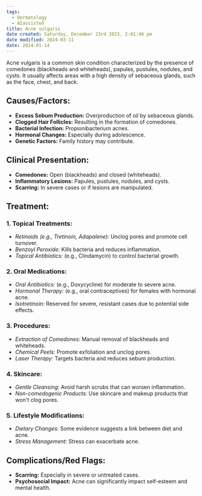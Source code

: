 ```yaml
---
tags:
  - Dermatology
  - AIassisted
title: Acne vulgaris
date created: Saturday, December 23rd 2023, 2:01:46 pm
date modified: 2024-03-11
date: 2024-01-14
---
```

Acne vulgaris is a common skin condition characterized by the presence of comedones (blackheads and whiteheads), papules, pustules, nodules, and cysts. It usually affects areas with a high density of sebaceous glands, such as the face, chest, and back.

## **Causes/Factors:**

- **Excess Sebum Production:** Overproduction of oil by sebaceous glands.
- **Clogged Hair Follicles:** Resulting in the formation of comedones.
- **Bacterial Infection:** Propionibacterium acnes.
- **Hormonal Changes:** Especially during adolescence.
- **Genetic Factors:** Family history may contribute.

## **Clinical Presentation:**

- **Comedones:** Open (blackheads) and closed (whiteheads).
- **Inflammatory Lesions:** Papules, pustules, nodules, and cysts.
- **Scarring:** In severe cases or if lesions are manipulated.

## **Treatment:**

### 1. **Topical Treatments:**

- _Retinoids (e.g., Tretinoin, Adapalene):_ Unclog pores and promote cell turnover.
- _Benzoyl Peroxide:_ Kills bacteria and reduces inflammation.
- _Topical Antibiotics:_ (e.g., Clindamycin) to control bacterial growth.

### 2. **Oral Medications:**

- _Oral Antibiotics:_ (e.g., Doxycycline) for moderate to severe acne.
- _Hormonal Therapy:_ (e.g., oral contraceptives) for females with hormonal acne.
- _Isotretinoin:_ Reserved for severe, resistant cases due to potential side effects.

### 3. **Procedures:**

- _Extraction of Comedones:_ Manual removal of blackheads and whiteheads.
- _Chemical Peels:_ Promote exfoliation and unclog pores.
- _Laser Therapy:_ Targets bacteria and reduces sebum production.

### 4. **Skincare:**

- _Gentle Cleansing:_ Avoid harsh scrubs that can worsen inflammation.
- _Non-comedogenic Products:_ Use skincare and makeup products that won't clog pores.

### 5. **Lifestyle Modifications:**

- _Dietary Changes:_ Some evidence suggests a link between diet and acne.
- _Stress Management:_ Stress can exacerbate acne.

## **Complications/Red Flags:**

- **Scarring:** Especially in severe or untreated cases.
- **Psychosocial Impact:** Acne can significantly impact self-esteem and mental health.
